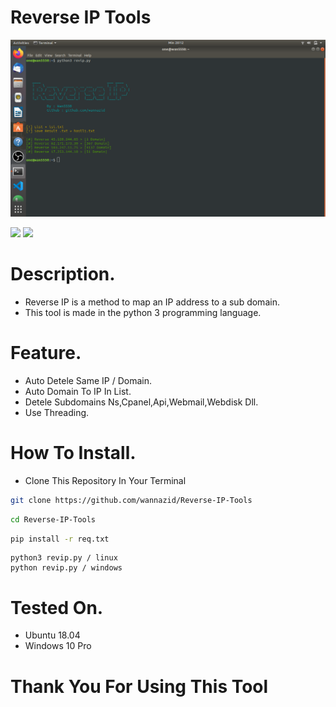 # Reverse IP Tools

![alt text](https://github.com/wannazid/Reverse-IP-Tools/blob/main/Screenshot%20from%202021-10-17%2020-12-47.png)

![](https://img.shields.io/badge/Version-1.0.0-red)
![](https://img.shields.io/badge/Python-3.10.0-blue)

# Description.

- Reverse IP is a method to map an IP address to a sub domain. 
- This tool is made in the python 3 programming language.

# Feature.

- Auto Detele Same IP / Domain.
- Auto Domain To IP In List.
- Detele Subdomains Ns,Cpanel,Api,Webmail,Webdisk Dll.
- Use Threading.

# How To Install.
- Clone This Repository In Your Terminal
``` bash
git clone https://github.com/wannazid/Reverse-IP-Tools
```
``` bash
cd Reverse-IP-Tools
```
``` bash
pip install -r req.txt
```
``` baah
python3 revip.py / linux
python revip.py / windows
```

# Tested On.
- Ubuntu 18.04
- Windows 10 Pro

# Thank You For Using This Tool






